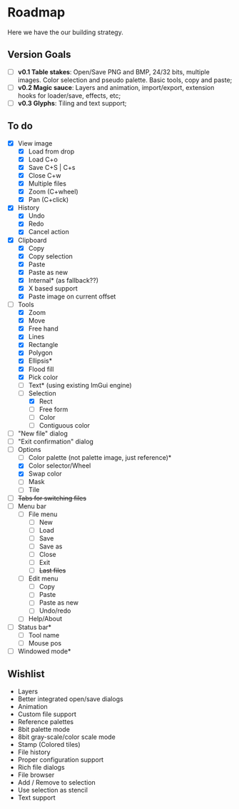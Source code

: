 Roadmap
=======

Here we have the our building strategy.

Version Goals
-------------

- [ ] **v0.1 Table stakes**: Open/Save PNG and BMP, 24/32 bits, multiple images. Color selection and pseudo palette. Basic tools, copy and paste;
- [ ] **v0.2 Magic sauce**: Layers and animation, import/export, extension hooks for loader/save, effects, etc;
- [ ] **v0.3 Glyphs**: Tiling and text support;

To do
-----

- [x] View image
  - [x] Load from drop
  - [x] Load C+o
  - [x] Save C+S | C+s
  - [x] Close C+w
  - [x] Multiple files
  - [x] Zoom (C+wheel)
  - [x] Pan (C+click)
- [x] History
  - [x] Undo
  - [x] Redo
  - [x] Cancel action
- [x] Clipboard
  - [x] Copy
  - [x] Copy selection
  - [x] Paste
  - [x] Paste as new
  - [x] Internal* (as fallback??)
  - [x] X based support
  - [x] Paste image on current offset
- [ ] Tools
  - [x] Zoom
  - [x] Move
  - [x] Free hand
  - [x] Lines
  - [x] Rectangle
  - [x] Polygon
  - [x] Ellipsis*
  - [x] Flood fill
  - [x] Pick color
  - [ ] Text* (using existing ImGui engine)
  - [ ] Selection
    - [x] Rect
    - [ ] Free form
    - [ ] Color
    - [ ] Contiguous color
- [ ] "New file" dialog
- [ ] "Exit confirmation" dialog
- [ ] Options
  - [ ] Color palette (not palette image, just reference)*
  - [x] Color selector/Wheel
  - [x] Swap color
  - [ ] Mask
  - [ ] Tile
- [ ] ~~Tabs for switching files~~
- [ ] Menu bar
  - [ ] File menu
    - [ ] New
    - [ ] Load 
    - [ ] Save
    - [ ] Save as 
    - [ ] Close
    - [ ] Exit
    - [ ] ~~Last files~~
  - [ ] Edit menu
    - [ ] Copy
    - [ ] Paste
    - [ ] Paste as new
    - [ ] Undo/redo
  - [ ] Help/About
- [ ] Status bar*
  - [ ] Tool name
  - [ ] Mouse pos
- [ ] Windowed mode*

Wishlist
--------

- Layers
- Better integrated open/save dialogs
- Animation
- Custom file support
- Reference palettes
- 8bit palette mode
- 8bit gray-scale/color scale mode
- Stamp (Colored tiles)
- File history
- Proper configuration support
- Rich file dialogs
- File browser
- Add / Remove to selection
- Use selection as stencil
- Text support
